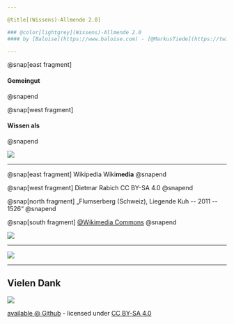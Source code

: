 ```yaml
---

@title[(Wissens)-Allmende 2.0]

### @color[lightgrey](Wissens)-Allmende 2.0
#### by [Baloise](https://www.baloise.com) - [@MarkusTiede](https://twitter.com/MarkusTiede)

---
```


@snap[east fragment]
#### Gemeingut
@snapend

@snap[west fragment]
#### Wissen als
@snapend

![](https://upload.wikimedia.org/wikipedia/commons/thumb/5/5d/Flumserberg_%28Schweiz%29%2C_Liegende_Kuh_--_2011_--_1526.jpg/458px-Flumserberg_%28Schweiz%29%2C_Liegende_Kuh_--_2011_--_1526.jpg)

---

@snap[east fragment]
Wikipedia
Wiki**media**
@snapend

@snap[west fragment]
Dietmar Rabich 
CC BY-SA 4.0
@snapend

@snap[north fragment]
„Flumserberg (Schweiz), Liegende Kuh -- 2011 -- 1526“
@snapend

@snap[south fragment]
[@Wikimedia Commons](https://de.m.wikipedia.org/wiki/Datei:Flumserberg_(Schweiz),_Liegende_Kuh_--_2011_--_1526.jpg#Lizenz)
@snapend

![](https://upload.wikimedia.org/wikipedia/commons/thumb/5/5d/Flumserberg_%28Schweiz%29%2C_Liegende_Kuh_--_2011_--_1526.jpg/366px-Flumserberg_%28Schweiz%29%2C_Liegende_Kuh_--_2011_--_1526.jpg)

---

[![](https://upload.wikimedia.org/wikipedia/commons/thumb/0/0c/Basel_-_Baloise_Hochhaus_-_Baufortschritt_Juni_2019.jpg/310px-Basel_-_Baloise_Hochhaus_-_Baufortschritt_Juni_2019.jpg)](https://commons.wikimedia.org/wiki/File:Basel_-_Baloise_Hochhaus_-_Baufortschritt_Juni_2019.jpg)

---

## Vielen Dank

![](https://api.qrserver.com/v1/create-qr-code/?data=https%3A%2F%2Fgithub.com%2Fbaloise%2Fopen-source&amp;format=png&amp;ecc=H)

[available @ Github](https://github.com/baloise/open-source) - licensed under [CC BY-SA 4.0](https://creativecommons.org/licenses/by-sa/4.0/)
